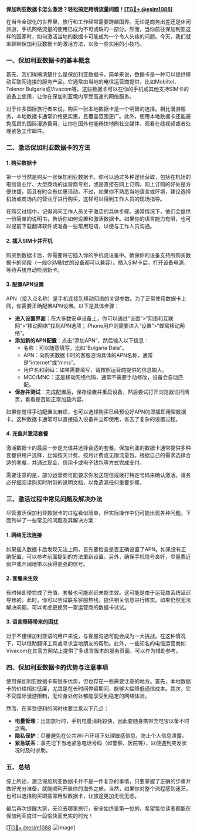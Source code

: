 **保加利亚数据卡怎么激活？轻松搞定跨境流量问题！[[TG💪+ @esim1088](https://t.me/s/esim1088)]**

在当今全球化的世界里，旅行和工作经常需要跨越国界。无论是商务出差还是休闲旅游，手机网络流量的使用已成为不可或缺的一部分。然而，当你前往保加利亚这样的国家时，如何激活当地的数据卡可能成为一个令人头疼的问题。今天，我们就来聊聊保加利亚数据卡的激活方法，以及一些实用的小技巧。

### 一、保加利亚数据卡的基本概念

首先，我们得搞清楚什么是保加利亚数据卡。简单来说，数据卡是一种可以提供移动互联网连接的服务产品。它通常由当地的电信运营商提供，比如Mobiltel、Telenor Bulgaria或Vivacom等。这些数据卡可以在你的手机或其他支持SIM卡的设备上使用，让你在保加利亚境内享受高速的网络服务。

对于许多国际旅行者来说，购买一张本地数据卡是一个明智的选择。相比漫游服务，本地数据卡通常价格更实惠，且覆盖范围更广。此外，使用本地数据卡还能避免高昂的国际漫游费用，让你在国外也能畅快地刷社交媒体、观看在线视频或者处理紧急工作邮件。

### 二、激活保加利亚数据卡的方法

#### 1. 购买数据卡

第一步当然是购买一张保加利亚数据卡。你可以通过多种途径获取，包括在机场的电信营业厅、大型商场的运营商专柜，或是直接在网上订购。网上订购的好处是方便快捷，而且有时会有优惠活动。不过，如果你不熟悉当地语言或环境，建议选择机场或商场内的营业厅进行购买，这样可以得到工作人员的现场指导。

在购买过程中，记得询问工作人员关于激活的具体步骤。通常情况下，他们会提供一份简单的说明书，告诉你如何设置和激活数据卡。如果你的语言能力有限，也可以提前下载翻译软件或准备一些常用短语，以便与工作人员沟通。

#### 2. 插入SIM卡并开机

购买到数据卡后，你需要将它插入你的手机或设备中。确保你的设备支持所购买数据卡的频段（一般GSM制式的设备都可以兼容）。插入SIM卡后，打开设备电源，等待系统自动检测新卡。

#### 3. 配置APN设置

APN（接入点名称）是手机连接到移动网络的关键参数。为了正常使用数据卡上网，你需要正确配置APN设置。以下是具体步骤：

- **进入设置界面**：在大多数安卓设备上，你可以通过“设置”>“网络和互联网”>“移动网络”找到APN选项；iPhone用户则需要进入“设置”>“蜂窝移动网络”。
- **添加新的APN配置**：点击“添加APN”，然后输入以下信息：
  - 名称：可以随意填写，比如“Bulgaria Data”。
  - APN：向购买数据卡时的客服咨询具体的APN名称，通常是“internet”或“mms”。
  - 用户名和密码：如果需要填写，请按照运营商提供的信息输入。
  - MCC/MNC：这是移动网络代码，通常不需要手动修改，设备会自动匹配。
- **保存并测试**：完成配置后，保存设置并重启设备，然后尝试打开浏览器访问网页，看看是否能正常加载内容。

如果你觉得手动配置太麻烦，也可以选择购买已经预设好APN的即插即用型数据卡。这种数据卡通常可以直接插入设备并立即使用，省去了复杂的设置过程。

#### 4. 充值并激活套餐

激活数据卡的最后一步是充值并选择合适的套餐。保加利亚的数据卡通常提供多种套餐供用户选择，比如按天计费、按月计费或无限流量包。根据自己的需求选择合适的套餐，并通过现金、信用卡或电子钱包等方式完成支付。

需要注意的是，部分运营商可能要求你发送短信或拨打特定号码来确认激活。请务必仔细阅读购买时附带的说明文档，以免遗漏任何重要步骤。

### 三、激活过程中常见问题及解决办法

尽管激活保加利亚数据卡的过程看似简单，但实际操作中仍可能出现各种问题。下面列举了一些常见的问题及其解决方案：

#### 1. 网络无法连接

如果插入数据卡后发现无法上网，首先要检查是否正确设置了APN。如果没有正确配置，可以参考前面提到的方法重新设置。另外，确保手机信号良好，尽量靠近窗户或开阔地带以获得更强的信号。

#### 2. 套餐未生效

有时候即使完成了充值，套餐也可能迟迟未能生效。这可能是由于运营商系统延迟导致的。此时，你可以尝试联系客服热线，提供相关信息进行核实。如果仍然无法解决问题，可以考虑更换另一家运营商的数据卡试试。

#### 3. 语言障碍带来的困扰

对于不懂保加利亚语的用户来说，与客服沟通可能会成为一大挑战。在这种情况下，可以借助翻译工具或寻求当地朋友的帮助。此外，一些知名的电信运营商如Vivacom在其官方网站上提供了多语言版本的服务页面，可以作为辅助参考。

### 四、保加利亚数据卡的优势与注意事项

使用保加利亚数据卡有很多优势，但也存在一些需要注意的地方。首先，本地数据卡的价格相对低廉，尤其是在长时间停留期间，能够大幅降低通信成本。其次，它不受国际漫游限制，无论身处何处都能享受到稳定的网络体验。

然而，在享受便利的同时也要注意以下几点：

- **电量管理**：出国旅行时，手机电量消耗较快，因此要随身携带充电宝以备不时之需。
- **隐私保护**：尽量避免在公共Wi-Fi环境下处理敏感信息，防止个人信息泄露。
- **紧急联系**：事先记下当地紧急电话号码（如警察、医院等），以便遇到突发状况时及时求助。

### 五、总结

综上所述，激活保加利亚数据卡并不是一件复杂的事情，只要掌握了正确的步骤并做好充分准备，就能顺利开启你的海外之旅。当然，如果你对整个流程感到迷茫，也可以选择购买即插即用型数据卡，让旅途更加无忧无虑。

最后再次提醒大家，无论去哪里旅行，安全始终是第一位的。希望每位读者都能在保加利亚度过一段愉快而充实的时光！

[[TG💪+ @esim1088](https://t.me/s/esim1088) ![Image](https://i.postimg.cc/4NQfJmqS/Snipaste-2025-05-13-00-14-12.png)]